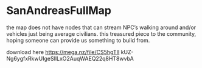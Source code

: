 # SanAndreasFullMap
the map does not have nodes that can stream NPC’s walking around and/or vehicles just being average civilians. this treasured piece to the community, hoping someone can provide us something to build from.

download here
https://mega.nz/file/CS5hgTII
kUZ-Ng6ygfxRkwUIgeSIlLxO2AuqWAEQ22q8HT8wvbA
